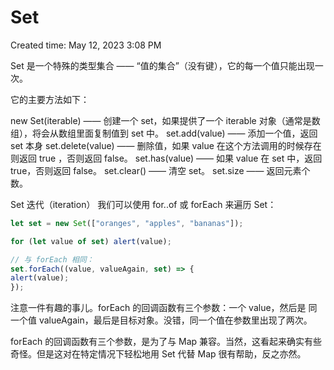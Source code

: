 # Set

Created time: May 12, 2023 3:08 PM

Set 是一个特殊的类型集合 —— “值的集合”（没有键），它的每一个值只能出现一次。

它的主要方法如下：

new Set(iterable) —— 创建一个 set，如果提供了一个 iterable 对象（通常是数组），将会从数组里面复制值到 set 中。
set.add(value) —— 添加一个值，返回 set 本身
set.delete(value) —— 删除值，如果 value 在这个方法调用的时候存在则返回 true ，否则返回 false。
set.has(value) —— 如果 value 在 set 中，返回 true，否则返回 false。
set.clear() —— 清空 set。
set.size —— 返回元素个数。

Set 迭代（iteration）
我们可以使用 for..of 或 forEach 来遍历 Set：

```jsx
let set = new Set(["oranges", "apples", "bananas"]);

for (let value of set) alert(value);

// 与 forEach 相同：
set.forEach((value, valueAgain, set) => {
alert(value);
});
```

注意一件有趣的事儿。forEach 的回调函数有三个参数：一个 value，然后是 同一个值 valueAgain，最后是目标对象。没错，同一个值在参数里出现了两次。

forEach 的回调函数有三个参数，是为了与 Map 兼容。当然，这看起来确实有些奇怪。但是这对在特定情况下轻松地用 Set 代替 Map 很有帮助，反之亦然。